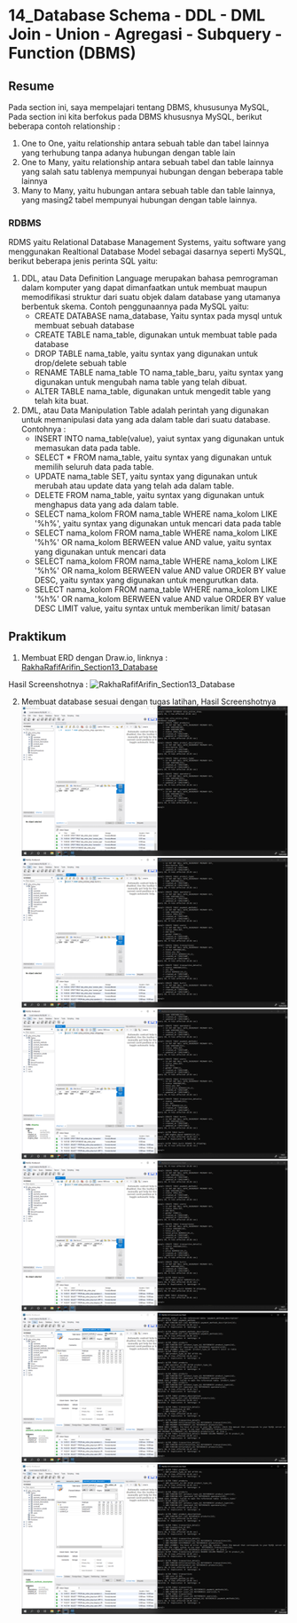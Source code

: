 # **14_Database Schema - DDL - DML Join - Union - Agregasi - Subquery - Function (DBMS)**

## Resume
Pada section ini, saya mempelajari tentang DBMS, khususunya MySQL, Pada section ini kita berfokus pada DBMS khususnya MySQL, berikut beberapa contoh relationship :
1. One to One, yaitu relationship antara sebuah table dan tabel lainnya yang terhubung tanpa adanya hubungan dengan table lain
2. One to Many, yaitu relationship antara sebuah tabel dan table lainnya yang salah satu tablenya mempunyai hubungan dengan beberapa table lainnya
3. Many to Many, yaitu hubungan antara sebuah table dan table lainnya, yang masing2 tabel mempunyai hubungan dengan table lainnya.

### RDBMS
RDMS yaitu Relational Database Management Systems, yaitu software yang menggunakan Realtional Database Model sebagai dasarnya seperti MySQL, berikut beberapa jenis perinta SQL yaitu:
1. DDL, atau Data Definition Language merupakan bahasa pemrograman dalam komputer yang dapat dimanfaatkan untuk membuat maupun memodifikasi struktur dari suatu objek dalam database yang utamanya berbentuk skema. Contoh penggunaannya pada MySQL yaitu:
    - CREATE DATABASE nama_database, Yaitu syntax pada mysql untuk membuat sebuah database
    - CREATE TABLE nama_table, digunakan untuk membuat table pada database
    - DROP TABLE nama_table, yaitu syntax yang digunakan untuk drop/delete sebuah table
    - RENAME TABLE nama_table TO nama_table_baru, yaitu syntax yang digunakan untuk mengubah nama table yang telah dibuat.
    - ALTER TABLE nama_table, digunakan untuk mengedit table yang telah kita buat.
2. DML, atau Data Manipulation Table adalah perintah yang digunakan untuk memanipulasi data yang ada dalam table dari suatu database. Contohnya :
    - INSERT INTO nama_table(value), yaiut syntax yang digunakan untuk memasukan data pada table.
    - SELECT * FROM nama_table, yaitu syntax yang digunakan untuk memilih seluruh data pada table.
    - UPDATE nama_table SET, yaitu syntax yang digunakan untuk merubah atau update data yang telah ada dalam table.
    - DELETE FROM nama_table, yaitu syntax yang digunakan untuk menghapus data yang ada dalam table.
    - SELECT nama_kolom FROM nama_table WHERE nama_kolom LIKE '%h%', yaitu syntax yang digunakan untuk mencari data pada table
    - SELECT nama_kolom FROM nama_table WHERE nama_kolom LIKE '%h%' OR nama_kolom BERWEEN value AND value, yaitu syntax yang digunakan untuk mencari data
    - SELECT nama_kolom FROM nama_table WHERE nama_kolom LIKE '%h%' OR nama_kolom BERWEEN value AND value ORDER BY value DESC, yaitu syntax yang digunakan untuk mengurutkan data.
    - SELECT nama_kolom FROM nama_table WHERE nama_kolom LIKE '%h%' OR nama_kolom BERWEEN value AND value ORDER BY value DESC LIMIT value, yaitu syntax untuk memberikan limit/ batasan

## **Praktikum**
1. Membuat ERD dengan Draw.io, linknya : [RakhaRafifArifin_Section13_Database](https://github.com/RakhaRafifA/Java-Spring-Boot_Rakha-Rafif-Arifin/blob/06130a13081673d4e101f5f05daa6dbdd3e3a07f/13_Database%20Schema%20-%20DDL%20-%20DML%20Join%20-%20Union%20-%20Agregasi%20-%20Subquery%20-%20Function%20(DBMS)/praktikum/RakhaRafifArifin_Section13_Database.drawio)

Hasil Screenshotnya : ![RakhaRafifArifin_Section13_Database](https://github.com/RakhaRafifA/Java-Spring-Boot_Rakha-Rafif-Arifin/blob/06130a13081673d4e101f5f05daa6dbdd3e3a07f/13_Database%20Schema%20-%20DDL%20-%20DML%20Join%20-%20Union%20-%20Agregasi%20-%20Subquery%20-%20Function%20(DBMS)/screenshots/RakhaRafifArifin_Section13_Database.drawio)

2. Membuat database sesuai dengan tugas latihan, Hasil Screenshotnya ![RakhaRafifArifin_Section13_Database](https://github.com/RakhaRafifA/Java-Spring-Boot_Rakha-Rafif-Arifin/blob/06130a13081673d4e101f5f05daa6dbdd3e3a07f/13_Database%20Schema%20-%20DDL%20-%20DML%20Join%20-%20Union%20-%20Agregasi%20-%20Subquery%20-%20Function%20(DBMS)/screenshots/Screenshot%201%20(create%20databases%20and%20table).PNG)
![RakhaRafifArifin_Section13_Database](https://github.com/RakhaRafifA/Java-Spring-Boot_Rakha-Rafif-Arifin/blob/06130a13081673d4e101f5f05daa6dbdd3e3a07f/13_Database%20Schema%20-%20DDL%20-%20DML%20Join%20-%20Union%20-%20Agregasi%20-%20Subquery%20-%20Function%20(DBMS)/screenshots/Screenshot%202%20(create%20table).PNG)
![RakhaRafifArifin_Section13_Database](https://github.com/RakhaRafifA/Java-Spring-Boot_Rakha-Rafif-Arifin/blob/06130a13081673d4e101f5f05daa6dbdd3e3a07f/13_Database%20Schema%20-%20DDL%20-%20DML%20Join%20-%20Union%20-%20Agregasi%20-%20Subquery%20-%20Function%20(DBMS)/screenshots/Screenshot%203%20(menambahkan%20kolom%20dan%20rename%20table).PNG)
![RakhaRafifArifin_Section13_Database](https://github.com/RakhaRafifA/Java-Spring-Boot_Rakha-Rafif-Arifin/blob/06130a13081673d4e101f5f05daa6dbdd3e3a07f/13_Database%20Schema%20-%20DDL%20-%20DML%20Join%20-%20Union%20-%20Agregasi%20-%20Subquery%20-%20Function%20(DBMS)/screenshots/Screenshot%204%20(drop%20table%20shipping).PNG)
![RakhaRafifArifin_Section13_Database](https://github.com/RakhaRafifA/Java-Spring-Boot_Rakha-Rafif-Arifin/blob/06130a13081673d4e101f5f05daa6dbdd3e3a07f/13_Database%20Schema%20-%20DDL%20-%20DML%20Join%20-%20Union%20-%20Agregasi%20-%20Subquery%20-%20Function%20(DBMS)/screenshots/Screenshot%205%20(create%20relationships%20between%20table).PNG)
![RakhaRafifArifin_Section13_Database](https://github.com/RakhaRafifA/Java-Spring-Boot_Rakha-Rafif-Arifin/blob/06130a13081673d4e101f5f05daa6dbdd3e3a07f/13_Database%20Schema%20-%20DDL%20-%20DML%20Join%20-%20Union%20-%20Agregasi%20-%20Subquery%20-%20Function%20(DBMS)/screenshots/Screenshot%206%20(create%20relationships%20between%20tables).PNG)